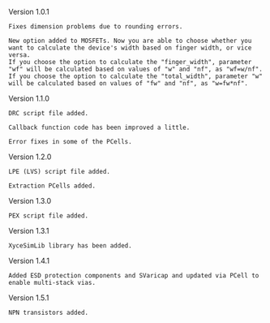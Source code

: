 Version 1.0.1

	Fixes dimension problems due to rounding errors.

	New option added to MOSFETs. Now you are able to choose whether you want to calculate the device's width based on finger width, or vice versa.
	If you choose the option to calculate the "finger_width", parameter "wf" will be calculated based on values of "w" and "nf", as "wf=w/nf".
	If you choose the option to calculate the "total_width", parameter "w" will be calculated based on values of "fw" and "nf", as "w=fw*nf".

Version 1.1.0

	DRC script file added.

	Callback function code has been improved a little.

	Error fixes in some of the PCells.
 
Version 1.2.0

 	LPE (LVS) script file added.

  	Extraction PCells added.

Version 1.3.0

 	PEX script file added.
  
Version 1.3.1

 	XyceSimLib library has been added.

Version 1.4.1

 	Added ESD protection components and SVaricap and updated via PCell to enable multi-stack vias.
  
Version 1.5.1

 	NPN transistors added.
